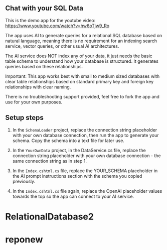 ## Chat with your SQL Data

This is the demo app for the youtube video: https://www.youtube.com/watch?v=hw6oTjw9_Ro

The app uses AI to generate queries for a relational SQL database based on natural language, meaning there is no requirement for an indexing search service, vector queries, or other usual AI architectures.

The AI service does NOT index any of your data, it just needs the basic table schema to understand how your database is structured. It generates queries based on these relationships.

Important: This app works best with small to medium sized databases with clear table relationships based on standard primary key and foreign key relationships with clear naming.

There is no troubleshooting support provided, feel free to fork the app and use for your own purposes.

## Setup steps

1. In the `SchemaLoader` project, replace the connection string placeholder with your own database connection, then run the app to generate your schema. Copy the schema into a text file for later use.

1. In the `YourOwnData` project, in the DataService.cs file, replace the connection string placeholder with your own database connection - the same connection string as in step 1.

1. In the `Index.cshtml.cs` file, replace the YOUR_SCHEMA placeholder in the AI prompt instructions section with the schema you copied previously.

1. In the `Index.cshtml.cs` file again, replace the OpenAI placeholder values towards the top so the app can connect to your AI service.













# RelationalDatabase2
# reponew
